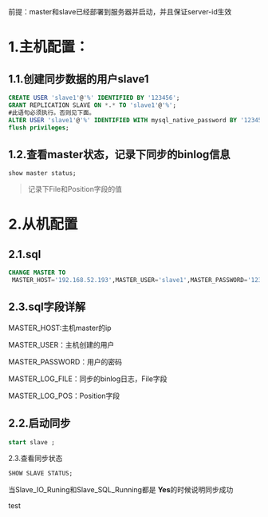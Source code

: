前提：master和slave已经部署到服务器并启动，并且保证server-id生效

# 1.主机配置：

## 1.1.创建同步数据的用户slave1

```sql
CREATE USER 'slave1'@'%' IDENTIFIED BY '123456';
GRANT REPLICATION SLAVE ON *.* TO 'slave1'@'%';
#此语句必须执行。否则见下面。
ALTER USER 'slave1'@'%' IDENTIFIED WITH mysql_native_password BY '123456';
flush privileges;
```

## 1.2.查看master状态，记录下同步的binlog信息

```mysql
show master status;
```

> 记录下File和Position字段的值
>



# 2.从机配置

## 2.1.sql

```sql
CHANGE MASTER TO
 MASTER_HOST='192.168.52.193',MASTER_USER='slave1',MASTER_PASSWORD='123456',MASTER_LOG_FILE='binlog.000011',MASTER_LOG_POS=1196;
```

## 2.3.sql字段详解

MASTER_HOST:主机master的ip

MASTER_USER：主机创建的用户

MASTER_PASSWORD：用户的密码

MASTER_LOG_FILE：同步的binlog日志，File字段

MASTER_LOG_POS：Position字段



## 2.2.启动同步

```sql
start slave ;
```



2.3.查看同步状态

```sql
SHOW SLAVE STATUS;
```

当Slave_IO_Runing和Slave_SQL_Running都是 **Yes**的时候说明同步成功

test
